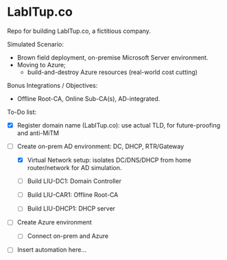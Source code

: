 # LabITup.co
Repo for building LabITup.co, a fictitious company.

Simulated Scenario:
- Brown field deployment, on-premise Microsoft Server environment.  
- Moving to Azure;
  - build-and-destroy Azure resources (real-world cost cutting)

Bonus Integrations / Objectives:
- Offline Root-CA, Online Sub-CA(s), AD-integrated.


To-Do list:
- [x] Register domain name (LabITup.co): use actual TLD, for future-proofing and anti-MiTM
- [ ] Create on-prem AD environment:  DC, DHCP, RTR/Gateway
  - [x] Virtual Network setup: isolates DC/DNS/DHCP from home router/network for AD simulation.
  - [ ] Build LIU-DC1: Domain Controller
  - [ ] Build LIU-CAR1: Offline Root-CA
  - [ ] Build LIU-DHCP1: DHCP server


- [ ] Create Azure environment
  - [ ] Connect on-prem and Azure
  
  
- [ ] Insert automation here...



























